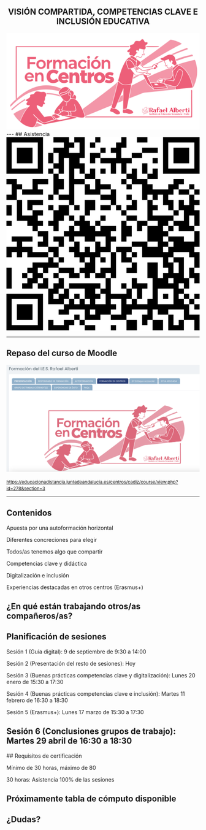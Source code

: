 <h2 class="r-fit-text" style="text-align: center"> VISIÓN COMPARTIDA, COMPETENCIAS CLAVE E INCLUSIÓN EDUCATIVA</h2>

<img class="r-stretch" style="text-align: center" src="../assets/portada-fc-24-25.png">
---
## Asistencia

<img class="r-stretch" style="text-align: center" src="../assets/qr-sesion2.png">

---

## Repaso del curso de Moodle

<img class="r-stretch" style="text-align: center" src="../assets/curso-moodle.png">

<small>https://educacionadistancia.juntadeandalucia.es/centros/cadiz/course/view.php?id=278&section=3</small>

---

## Contenidos

Apuesta por una autoformación horizontal <!-- .element: class="fragment" -->

Diferentes concreciones para elegir <!-- .element: class="fragment" -->

Todos/as tenemos algo que compartir <!-- .element: class="fragment" -->


Competencias clave y didáctica

Digitalización e inclusión <!-- .element: class="fragment" -->

Experiencias destacadas en otros centros (Erasmus+) <!-- .element: class="fragment" -->

¿En qué están trabajando otros/as compañeros/as? <!-- .element: class="fragment" -->
---

## Planificación de sesiones

Sesión 1 (Guía digital): 9 de septiembre de 9:30 a 14:00 <!-- .element: class="fragment" -->

Sesión 2 (Presentación del resto de sesiones): Hoy <!-- .element: class="fragment" -->

Sesión 3 (Buenas prácticas competencias clave y digitalización): Lunes 20 enero de 15:30 a 17:30<!-- .element: class="fragment" -->


Sesión 4 (Buenas prácticas competencias clave e inclusión): Martes 11 febrero de 16:30 a 18:30

Sesión 5 (Erasmus+): Lunes 17 marzo de 15:30 a 17:30 <!-- .element: class="fragment" -->

Sesión 6 (Conclusiones grupos de trabajo): Martes 29 abril de 16:30 a 18:30 <!-- .element: class="fragment" -->
---

## Requisitos de certificación

Mínimo de 30 horas, máximo de 80 <!-- .element: class="fragment" -->

30 horas: Asistencia 100% de las sesiones <!-- .element: class="fragment" -->

Próximamente tabla de cómputo disponible <!-- .element: class="fragment" -->
---
<!-- .slide: data-background-video="../assets/5359629-hd_1920_1080_30fps.mp4" data-background-opacity="0.6" data-background-video-loop data-background-video-muted-->

## ¿Dudas?
